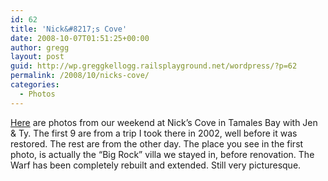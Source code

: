 ```yaml
---
id: 62
title: 'Nick&#8217;s Cove'
date: 2008-10-07T01:51:25+00:00
author: gregg
layout: post
guid: http://wp.greggkellogg.railsplayground.net/wordpress/?p=62
permalink: /2008/10/nicks-cove/
categories:
  - Photos
---
```

[Here](/galleries/Nick%27s%20Cove/) are photos from our weekend at Nick&#8217;s Cove in Tamales Bay with Jen & Ty. The first 9 are from a trip I took there in 2002, well before it was restored. The rest are from the other day. The place you see in the first photo, is actually the &#8220;Big Rock&#8221; villa we stayed in, before renovation. The Warf has been completely rebuilt and extended. Still very picturesque.